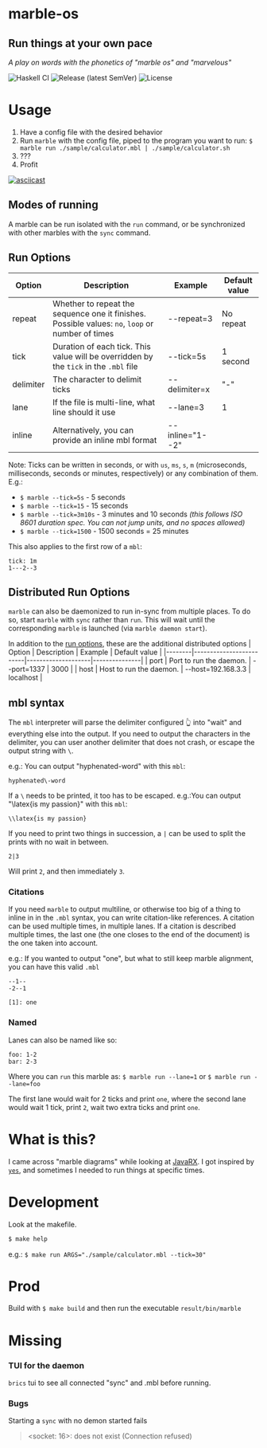 # marble-os
## Run things at your own pace
_A play on words with the phonetics of "marble os" and "marvelous"_

![Haskell CI](https://github.com/jazcarate/marble-os/workflows/Haskell%20CI/badge.svg)
![Release (latest SemVer)](https://img.shields.io/github/v/release/jazcarate/marble-os?sort=semver)
![License](https://img.shields.io/github/license/jazcarate/marble-os)

# Usage
1. Have a config file with the desired behavior
1. Run `marble` with the config file, piped to the program you want to run: `$ marble run ./sample/calculator.mbl | ./sample/calculator.sh`
1. ???
1. Profit

[![asciicast](https://asciinema.org/a/ffFLLTRD5ozZj0zqgDzS7rA7D.svg)](https://asciinema.org/a/ffFLLTRD5ozZj0zqgDzS7rA7D)

## Modes of running
A marble can be run isolated with the `run` command, or be synchronized with other marbles with the `sync` command.

## Run Options
| Option    | Description                                                                                      | Example         | Default value    |
|-----------|--------------------------------------------------------------------------------------------------|-----------------|------------------|
| repeat    | Whether to repeat the sequence one it finishes. Possible values: `no`, `loop` or number of times | --repeat=3      | No repeat        |
| tick      | Duration of each tick. This value will be overridden by the `tick` in the `.mbl` file            | --tick=5s       | 1 second         |
| delimiter | The character to delimit ticks                                                                   | --delimiter=x   | "-"              |
| lane      | If the file is multi-line, what line should it use                                               | --lane=3        | 1                |
| inline    | Alternatively, you can provide an inline mbl format                                              | --inline="1--2" |                  |

Note: Ticks can be written in seconds, or with `us`, `ms`, `s`, `m` (microseconds, milliseconds, seconds or minutes, respectively) or any combination of them.
E.g.: 
* `$ marble --tick=5s` - 5 seconds
* `$ marble --tick=15` - 15 seconds
* `$ marble --tick=3m10s` - 3 minutes and 10 seconds _(this follows ISO 8601 duration spec. You can not jump units, and no spaces allowed)_
* `$ marble --tick=1500` - 1500 seconds = 25 minutes

This also applies to the first row of a `mbl`:
```mbl
tick: 1m
1---2--3
```

## Distributed Run Options
`marble` can also be daemonized to run in-sync from multiple places.
To do so, start `marble` with `sync` rather than `run`. This will wait until the corresponding `marble` is launched (via `marble daemon start`).

In addition to the [run options](#Run-Options), these are the additional distributed options
| Option | Description             | Example            | Default value |
|--------|-------------------------|--------------------|---------------|
| port   | Port to run the daemon. | --port=1337        | 3000          |
| host   | Host to run the daemon. | --host=192.168.3.3 | localhost     |


## mbl syntax
The `mbl` interpreter will parse the delimiter configured 👆 into "wait" and everything else into the output.
If you need to output the characters in the delimiter, you can user another delimiter that does not crash, or escape the output string with `\`.

e.g.: You can output "hyphenated-word" with this `mbl`:
```mbl
hyphenated\-word
```

If a `\` needs to be printed, it too has to be escaped.
e.g.:You can output "\latex{is my passion}" with this `mbl`:
```mbl
\\latex{is my passion}
```

If you need to print two things in succession, a `|` can be used to split the prints with no wait in between.
```mbl
2|3
```
Will print `2`, and then immediately `3`.

### Citations
If you need `marble` to output multiline, or otherwise too big of a thing to inline in in the `.mbl` syntax, you can write citation-like references.
A citation can be used multiple times, in multiple lanes. If a citation is described multiple times, the last one (the one closes to the end of the document) is the one taken into account.

e.g.: If you wanted to output "one", but what to still keep marble alignment, you can have this valid `.mbl`
```mbl
--1--
-2--1

[1]: one
```

### Named
Lanes can also be named like so:
```mbl
foo: 1-2
bar: 2-3
```
Where you can `run` this marble as: `$ marble run --lane=1` or `$ marble run --lane=foo`

The first lane would wait for 2 ticks and print `one`, where the second lane would wait 1 tick, print `2`, wait two extra ticks and print `one`.

# What is this?
I came across "marble diagrams" while looking at [JavaRX](https://rxjs-dev.firebaseapp.com/guide/testing/marble-testing).
I got inspired by [`yes`](https://man7.org/linux/man-pages/man1/yes.1.html), and sometimes I needed to run things at specific times.

# Development
Look at the makefile.
```bash
$ make help
```

e.g.: `$ make run ARGS="./sample/calculator.mbl --tick=30"`

# Prod
Build with `$ make build` and then run the executable `result/bin/marble`

# Missing

### TUI for the daemon
`brics` tui to see all connected "sync" and .mbl before running.

### Bugs
Starting a `sync` with no demon started fails
> <socket: 16>: does not exist (Connection refused)